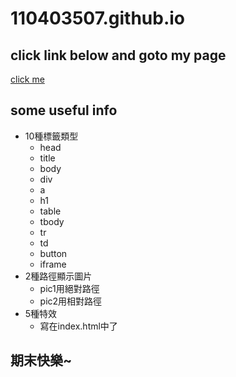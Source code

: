 # 110403507.github.io

## click link below and goto my page
[click me](https://110403507.github.io/)

## some useful info
* 10種標籤類型
    - head
    - title
    - body
    - div
    - a
    - h1
    - table
    - tbody
    - tr
    - td
    - button
    - iframe
* 2種路徑顯示圖片
    - pic1用絕對路徑
    - pic2用相對路徑
* 5種特效
    - 寫在index.html中了

## 期末快樂~
